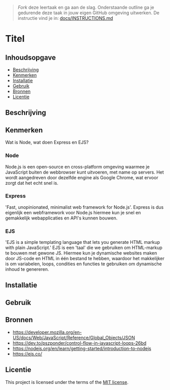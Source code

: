> _Fork_ deze leertaak en ga aan de slag. Onderstaande outline ga je gedurende deze taak in jouw eigen GitHub omgeving uitwerken. De instructie vind je in: [docs/INSTRUCTIONS.md](docs/INSTRUCTIONS.md)

# Titel
<!-- Geef je project een titel en schrijf in één zin wat het is -->

## Inhoudsopgave

  * [Beschrijving](#beschrijving)
  * [Kenmerken](#kenmerken)
  * [Installatie](#installatie)
  * [Gebruik](#gebruik)
  * [Bronnen](#bronnen)
  * [Licentie](#licentie)

## Beschrijving
<!-- In de Beschrijving staat hoe je project er uit ziet, hoe het werkt en wat je er mee kan. -->
<!-- Voeg een mooie poster visual toe 📸 -->
<!-- Voeg een link toe naar Github Pages 🌐-->

## Kenmerken
Wat is Node, wat doen Express en EJS?

### Node
Node.js is een open-source en cross-platform omgeving waarmee je JavaScript buiten de webbrowser kunt uitvoeren, met name op servers. Het wordt aangedreven door dezelfde engine als Google Chrome, wat ervoor zorgt dat het echt snel is.

### Express
'Fast, unopinionated, minimalist web framework for Node.js'. Express is dus eigenlijk een webframework voor Node.js hiermee kun je snel en gemakkelijk webapplicaties en API's kunnen bouwen.

### EJS
'EJS is a simple templating language that lets you generate HTML markup with plain JavaScript.' EJS is een 'taal' die we gebruiken om HTML-markup te bouwen met gewone JS. Hiermee kun je dynamische websites maken door JS-code en HTML in één bestand te hebben, waardoor het makkelijker is om variabelen, loops, condities en functies te gebruiken om dynamische inhoud te genereren.

## Installatie
<!-- Bij Installatie staat stap-voor-stap beschreven hoe je de development omgeving moet inrichten om aan de repository te kunnen werken. -->

## Gebruik

## Bronnen
- https://developer.mozilla.org/en-US/docs/Web/JavaScript/Reference/Global_Objects/JSON
- https://dev.to/pszponder/control-flow-in-javascript-loops-26bd
- https://nodejs.org/en/learn/getting-started/introduction-to-nodejs
- https://ejs.co/


## Licentie

This project is licensed under the terms of the [MIT license](./LICENSE).
